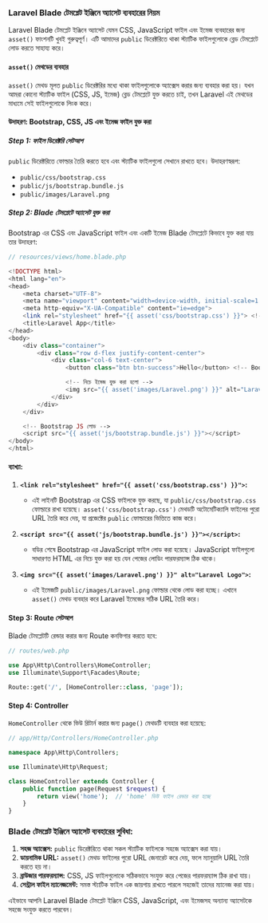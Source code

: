 ### Laravel Blade টেমপ্লেট ইঞ্জিনে অ্যাসেট ব্যবহারের নিয়ম

Laravel Blade টেমপ্লেট ইঞ্জিনে অ্যাসেট যেমন CSS, JavaScript ফাইল এবং ইমেজ ব্যবহারের জন্য `asset()` ফাংশনটি খুবই গুরুত্বপূর্ণ। এটি আমাদের `public` ডিরেক্টরিতে থাকা স্ট্যাটিক ফাইলগুলোকে ব্লেড টেমপ্লেটে লোড করতে সাহায্য করে।

#### `asset()` মেথডের ব্যবহার

`asset()` মেথড মূলত `public` ডিরেক্টরির মধ্যে থাকা ফাইলগুলোকে অ্যাক্সেস করার জন্য ব্যবহার করা হয়। যখন আমরা কোনো স্ট্যাটিক ফাইল (CSS, JS, ইমেজ) ব্লেড টেমপ্লেটে যুক্ত করতে চাই, তখন Laravel এই মেথডের মাধ্যমে সেই ফাইলগুলোকে লিংক করে।

#### উদাহরণ: Bootstrap, CSS, JS এবং ইমেজ ফাইল যুক্ত করা

##### Step 1: ফাইল ডিরেক্টরি সেটআপ

`public` ডিরেক্টরিতে ফোল্ডার তৈরি করতে হবে এবং স্ট্যাটিক ফাইলগুলো সেখানে রাখতে হবে। উদাহরণস্বরূপ:

-   `public/css/bootstrap.css`
-   `public/js/bootstrap.bundle.js`
-   `public/images/Laravel.png`

##### Step 2: Blade টেমপ্লেটে অ্যাসেট যুক্ত করা

Bootstrap এর CSS এবং JavaScript ফাইল এবং একটি ইমেজ Blade টেমপ্লেটে কিভাবে যুক্ত করা যায় তার উদাহরণ:

```php
// resources/views/home.blade.php

<!DOCTYPE html>
<html lang="en">
<head>
    <meta charset="UTF-8">
    <meta name="viewport" content="width=device-width, initial-scale=1.0">
    <meta http-equiv="X-UA-Compatible" content="ie=edge">
    <link rel="stylesheet" href="{{ asset('css/bootstrap.css') }}"> <!-- Bootstrap CSS লিংক -->
    <title>Laravel App</title>
</head>
<body>
    <div class="container">
        <div class="row d-flex justify-content-center">
            <div class="col-6 text-center">
                <button class="btn btn-success">Hello</button> <!-- Bootstrap এর বাটন -->

                <!-- নিচে ইমেজ যুক্ত করা হলো -->
                <img src="{{ asset('images/Laravel.png') }}" alt="Laravel Logo" class="mt-3" style="width: 200px;">
            </div>
        </div>
    </div>

    <!-- Bootstrap JS লোড -->
    <script src="{{ asset('js/bootstrap.bundle.js') }}"></script>
</body>
</html>
```

#### ব্যাখ্যা:

1. **`<link rel="stylesheet" href="{{ asset('css/bootstrap.css') }}">`:**

    - এই লাইনটি Bootstrap এর CSS ফাইলকে যুক্ত করছে, যা `public/css/bootstrap.css` ফোল্ডারে রাখা হয়েছে। `asset('css/bootstrap.css')` মেথডটি অটোমেটিক্যালি ফাইলের পুরো URL তৈরি করে দেয়, যা প্রজেক্টের `public` ফোল্ডারের ভিত্তিতে কাজ করে।

2. **`<script src="{{ asset('js/bootstrap.bundle.js') }}"></script>`:**

    - বডির শেষে Bootstrap এর JavaScript ফাইল লোড করা হয়েছে। JavaScript ফাইলগুলো সাধারণত HTML এর নিচে যুক্ত করা হয় যেন পেজের লোডিং পারফরম্যান্স ঠিক থাকে।

3. **`<img src="{{ asset('images/Laravel.png') }}" alt="Laravel Logo">`:**
    - এই ইমেজটি `public/images/Laravel.png` ফোল্ডার থেকে লোড করা হচ্ছে। এখানে `asset()` মেথড ব্যবহার করে Laravel ইমেজের সঠিক URL তৈরি করে।

#### Step 3: Route সেটআপ

Blade টেমপ্লেটটি রেন্ডার করার জন্য Route কনফিগার করতে হবে:

```php
// routes/web.php

use App\Http\Controllers\HomeController;
use Illuminate\Support\Facades\Route;

Route::get('/', [HomeController::class, 'page']);
```

#### Step 4: Controller

`HomeController` থেকে ভিউ রিটার্ন করার জন্য `page()` মেথডটি ব্যবহার করা হয়েছে:

```php
// app/Http/Controllers/HomeController.php

namespace App\Http\Controllers;

use Illuminate\Http\Request;

class HomeController extends Controller {
    public function page(Request $request) {
        return view('home');  // 'home' ভিউ ফাইল রেন্ডার করা হচ্ছে
    }
}
```

### Blade টেমপ্লেট ইঞ্জিনে অ্যাসেট ব্যবহারের সুবিধা:

1. **সহজ অ্যাক্সেস:** `public` ডিরেক্টরিতে থাকা সকল স্ট্যাটিক ফাইলকে সহজে অ্যাক্সেস করা যায়।
2. **ডায়নামিক URL:** `asset()` মেথড ফাইলের পুরো URL জেনারেট করে দেয়, ফলে ম্যানুয়ালি URL তৈরি করতে হয় না।
3. **ব্রাউজার পারফরম্যান্স:** CSS, JS ফাইলগুলোকে সঠিকভাবে সংযুক্ত করে পেজের পারফরম্যান্স ঠিক রাখা যায়।
4. **সেন্ট্রাল ফাইল ম্যানেজমেন্ট:** সমস্ত স্ট্যাটিক ফাইল এক জায়গায় রাখতে পারলে সহজেই তাদের ম্যানেজ করা যায়।

এইভাবে আপনি Laravel Blade টেমপ্লেট ইঞ্জিনে CSS, JavaScript, এবং ইমেজসহ অন্যান্য অ্যাসেটকে সহজে সংযুক্ত করতে পারবেন।
